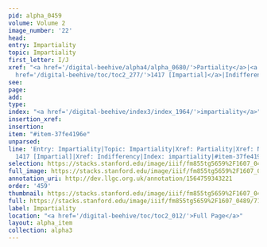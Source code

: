 ```yaml
---
pid: alpha_0459
volume: Volume 2
image_number: '22'
head: 
entry: Impartiality
topic: Impartiality
first_letter: I/J
xref: "<a href='/digital-beehive/alpha4/alpha_0680/'>Partiality</a>|<a href='/digital-beehive/alpha3/alpha_0633/'>Neutrality</a>|<a
  href='/digital-beehive/toc/toc2_277/'>1417 [Impartial]</a>|Indifferency"
see: 
page: 
add: 
type: 
index: "<a href='/digital-beehive/index3/index_1964/'>impartiality</a>"
insertion_xref: 
insertion: 
item: "#item-37fe4196e"
unparsed: 
line: 'Entry: Impartiality|Topic: Impartiality|Xref: Partiality|Xref: Neutrality|Xref:
  1417 [Impartial]|Xref: Indifferency|Index: impartiality|#item-37fe4196e'
selection: https://stacks.stanford.edu/image/iiif/fm855tg5659%2F1607_0489/711,868,3084,665/full/0/default.jpg
full_image: https://stacks.stanford.edu/image/iiif/fm855tg5659%2F1607_0489/full/full/0/default.jpg
annotation_uri: http://dev.llgc.org.uk/annotation/1564759343221
order: '459'
thumbnail: https://stacks.stanford.edu/image/iiif/fm855tg5659%2F1607_0489/711,868,600,180/250,/0/default.jpg
full: https://stacks.stanford.edu/image/iiif/fm855tg5659%2F1607_0489/711,868,3084,665/full/0/default.jpg
label: Impartiality
location: "<a href='/digital-beehive/toc/toc2_012/'>Full Page</a>"
layout: alpha_item
collection: alpha3
---
```

